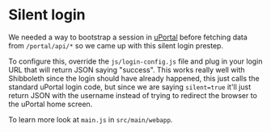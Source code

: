 # Silent login

We needed a way to bootstrap a session in [uPortal][] before fetching data from `/portal/api/*` so we came up with this silent login prestep.

To configure this, override the `js/login-config.js` file and plug in your login URL that will return JSON saying "success". This works really well with Shibboleth since the login should have already happened, this just calls the standard uPortal login code, but since we are saying `silent=true` it'll just return JSON with the username instead of trying to redirect the browser to the uPortal home screen.

To learn more look at `main.js` in `src/main/webapp`.

[uPortal]: http://jasig.github.io/uPortal/
